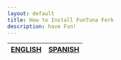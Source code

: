 ```yaml
---
layout: default
title: How to Install FunTuna Fork
description: have Fun!
---
```


[__ENGLISH__](https://israpps.github.io/Funtuna-Fork/INSTA_ENG.html) | [__SPANISH__](https://israpps.github.io/Funtuna-Fork/INSTA_SPA.html)
--------|--------
